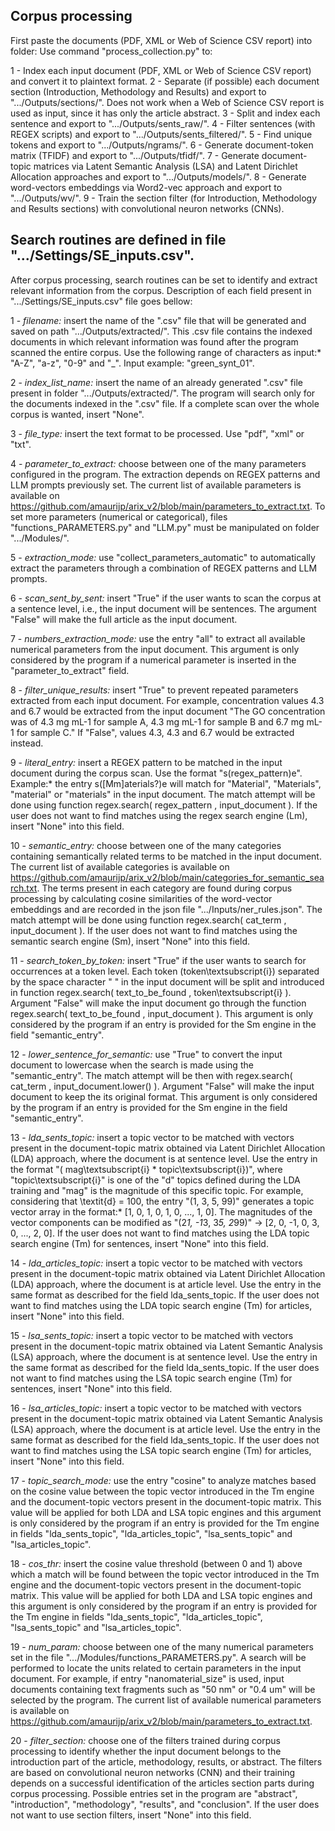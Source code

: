## Corpus processing
First paste the documents (PDF, XML or Web of Science CSV report) into folder: 
Use command "process_collection.py" to:

1 - Index each input document (PDF, XML or Web of Science CSV report) and convert it to plaintext format.
2 - Separate (if possible) each document section (Introduction, Methodology and Results) and export to ".../Outputs/sections/". Does not work when a Web of Science CSV report is used as input, since it has only the article abstract.
3 - Split and index each sentence and export to ".../Outputs/sents_raw/".
4 - Filter sentences (with REGEX scripts) and export to ".../Outputs/sents_filtered/".
5 - Find unique tokens and export to ".../Outputs/ngrams/".
6 - Generate document-token matrix (TFIDF) and export to ".../Outputs/tfidf/".
7 - Generate document-topic matrices via Latent Semantic Analysis (LSA) and Latent Dirichlet Allocation approaches and export to ".../Outputs/models/".
8 - Generate word-vectors embeddings via Word2-vec approach and export to ".../Outputs/wv/".
9 - Train the section filter (for Introduction, Methodology and Results sections) with convolutional neuron networks (CNNs).




## Search routines are defined in file ".../Settings/SE_inputs.csv". 
After corpus processing, search routines can be set to identify and extract relevant information from the corpus.
Description of each field present in ".../Settings/SE_inputs.csv" file goes bellow:

1 - *filename:* insert the name of the ".csv" file that will be generated and saved on path ".../Outputs/extracted/". This .csv file contains the indexed documents in which relevant information was found after the program scanned the entire corpus. Use the following range of characters as input:* "A-Z", "a-z", "0-9" and "_". Input example: "green_synt_01".

2 - *index_list_name:* insert the name of an already generated ".csv" file present in folder ".../Outputs/extracted/". The program will search only for the documents indexed in the ".csv" file. If a complete scan over the whole corpus is wanted, insert "None".

3 - *file_type:* insert the text format to be processed. Use "pdf", "xml" or "txt".

4 - *parameter_to_extract:* choose between one of the many parameters configured in the program. The extraction depends on REGEX patterns and LLM prompts previously set. The current list of available parameters is available on https://github.com/amaurijp/arix_v2/blob/main/parameters_to_extract.txt. To set more parameters (numerical or categorical), files "functions_PARAMETERS.py" and "LLM.py" must be manipulated on folder ".../Modules/".

5 - *extraction_mode:* use "collect_parameters_automatic" to automatically extract the parameters through a combination of REGEX patterns and LLM prompts.

6 - *scan_sent_by_sent:* insert "True" if the user wants to scan the corpus at a sentence level, i.e., the input document will be sentences. The argument "False" will make the full article as the input document.

7 - *numbers_extraction_mode:* use the entry "all" to extract all available numerical parameters from the input document. This argument is only considered by the program if a numerical parameter is inserted in the "parameter_to_extract" field.

8 - *filter_unique_results:* insert "True" to prevent repeated parameters extracted from each input document. For example, concentration values 4.3 and 6.7 would be extracted from the input document "The GO concentration was of 4.3 mg mL-1 for sample A, 4.3 mg mL-1 for sample B and 6.7 mg mL-1 for sample C." If "False", values 4.3, 4.3 and 6.7 would be extracted instead.

9 - *literal_entry:* insert a REGEX pattern to be matched in the input document during the corpus scan. Use the format "s(regex_pattern)e". Example:* the entry s([Mm]aterials?)e will match for "Material", "Materials", "material" or "materials" in the input document. The match attempt will be done using function regex.search( regex_pattern , input_document ). If the user does not want to find matches using the regex search engine (Lm), insert "None" into this field.

10 - *semantic_entry:* choose between one of the many categories containing semantically related terms to be matched in the input document. The current list of available categories is available on https://github.com/amaurijp/arix_v2/blob/main/categories_for_semantic_search.txt. The terms present in each category are found during corpus processing by calculating cosine similarities of the word-vector embeddings and are recorded in the json file ".../Inputs/ner_rules.json". The match attempt will be done using function regex.search( cat_term , input_document ). If the user does not want to find matches using the semantic search engine (Sm), insert "None" into this field.

11 - *search_token_by_token:* insert "True" if the user wants to search for occurrences at a token level. Each token (token\textsubscript{i}) separated by the space character " " in the input document will be split and introduced in function regex.search( text_to_be_found , token\textsubscript{i} ). Argument "False" will make the input document go through the function regex.search( text_to_be_found , input_document ). This argument is only considered by the program if an entry is provided for the Sm engine in the field "semantic_entry".

12 - *lower_sentence_for_semantic:* use "True" to convert the input document to lowercase when the search is made using the "semantic_entry". The match attempt will be then with regex.search( cat_term , input_document.lower() ). Argument "False" will make the input document to keep the its original format. This argument is only considered by the program if an entry is provided for the Sm engine in the field "semantic_entry".

13 - *lda_sents_topic:* insert a topic vector to be matched with vectors present in the document-topic matrix obtained via Latent Dirichlet Allocation (LDA) approach, where the document is at sentence level. Use the entry in the format "( mag\textsubscript{i} * topic\textsubscript{i})", where "topic\textsubscript{i}" is one of the "d" topics defined during the LDA training and "mag" is the magnitude of this specific topic. For example, considering that \textit{d} = 100, the entry "(1, 3, 5, 99)" generates a topic vector array in the format:* [1, 0, 1, 0, 1, 0, ..., 1, 0]. The magnitudes of the vector components can be modified as "(2*1, -1*3, 3*5, 2*99)" $\rightarrow$ [2, 0, -1, 0, 3, 0, ..., 2, 0]. If the user does not want to find matches using the LDA topic search engine (Tm) for sentences, insert "None" into this field.

14 - *lda_articles_topic:* insert a topic vector to be matched with vectors present in the document-topic matrix obtained via Latent Dirichlet Allocation (LDA) approach, where the document is at article level. Use the entry in the same format as described for the field lda_sents_topic. If the user does not want to find matches using the LDA topic search engine (Tm) for articles, insert "None" into this field.

15 - *lsa_sents_topic:* insert a topic vector to be matched with vectors present in the document-topic matrix obtained via Latent Semantic Analysis (LSA) approach, where the document is at sentence level. Use the entry in the same format as described for the field lda_sents_topic. If the user does not want to find matches using the LSA topic search engine (Tm) for sentences, insert "None" into this field.

16 - *lsa_articles_topic:* insert a topic vector to be matched with vectors present in the document-topic matrix obtained via Latent Semantic Analysis (LSA) approach, where the document is at article level. Use the entry in the same format as described for the field lda_sents_topic. If the user does not want to find matches using the LSA topic search engine (Tm) for articles, insert "None" into this field.

17 - *topic_search_mode:* use the entry "cosine" to analyze matches based on the cosine value between the topic vector introduced in the Tm engine and the document-topic vectors present in the document-topic matrix. This value will be applied for both LDA and LSA topic engines and this argument is only considered by the program if an entry is provided for the Tm engine in fields "lda_sents_topic", "lda_articles_topic", "lsa_sents_topic" and "lsa_articles_topic".

18 - *cos_thr:* insert the cosine value threshold (between 0 and 1) above which a match will be found between the topic vector introduced in the Tm engine and the document-topic vectors present in the document-topic matrix. This value will be applied for both LDA and LSA topic engines and this argument is only considered by the program if an entry is provided for the Tm engine in fields "lda_sents_topic", "lda_articles_topic", "lsa_sents_topic" and "lsa_articles_topic".

19 - *num_param:* choose between one of the many numerical parameters set in the file ".../Modules/functions_PARAMETERS.py". A search will be performed to locate the units related to certain parameters in the input document. For example, if entry "nanomaterial_size" is used, input documents containing text fragments such as "50 nm" or "0.4 um" will be selected by the program. The current list of available numerical parameters is available on https://github.com/amaurijp/arix_v2/blob/main/parameters_to_extract.txt. 

20 - *filter_section:* choose one of the filters trained during corpus processing to identify whether the input document belongs to the introduction part of the article, methodology, results, or abstract. The filters are based on convolutional neuron networks (CNN) and their training depends on a successful identification of the articles section parts during corpus processing. Possible entries set in the program are "abstract", "introduction", "methodology", "results", and "conclusion". If the user does not want to use section filters, insert "None" into this field.
